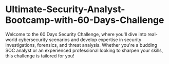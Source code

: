 # Ultimate-Security-Analyst-Bootcamp-with-60-Days-Challenge
Welcome to the 60 Days Security Challenge, where you'll dive into real-world cybersecurity scenarios and develop expertise in security investigations, forensics, and threat analysis. Whether you're a budding SOC analyst or an experienced professional looking to sharpen your skills, this challenge is tailored for you!
